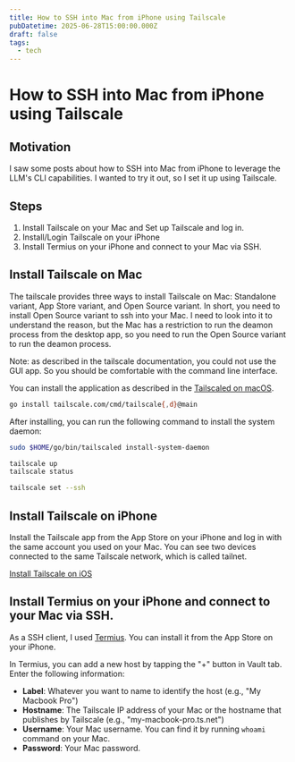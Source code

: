 ```yaml
---
title: How to SSH into Mac from iPhone using Tailscale
pubDatetime: 2025-06-28T15:00:00.000Z
draft: false
tags:
  - tech
---
```


# How to SSH into Mac from iPhone using Tailscale

## Motivation

 I saw some posts about how to SSH into Mac from iPhone to leverage the LLM's CLI capabilities. I wanted to try it out, so I set it up using Tailscale.

## Steps

1. Install Tailscale on your Mac and Set up Tailscale and log in.
2. Install/Login Tailscale on your iPhone
3. Install Termius on your iPhone and connect to your Mac via SSH.

## Install Tailscale on Mac

The tailscale provides three ways to install Tailscale on Mac: Standalone variant, App Store variant, and Open Source variant. In short, you need to install Open Source variant to ssh into your Mac. I need to look into it to understand the reason, but the Mac has a restriction to run the deamon process from the desktop app, so you need to run the Open Source variant to run the deamon process. 

Note: as described in the tailscale documentation, you could not use the GUI app. So you should be comfortable with the command line interface.

You can install the application as described in the [Tailscaled on macOS](https://github.com/tailscale/tailscale/wiki/Tailscaled-on-macOS).

```bash
go install tailscale.com/cmd/tailscale{,d}@main
```

After installing, you can run the following command to install the system daemon:

```bash
sudo $HOME/go/bin/tailscaled install-system-daemon
```   


```bash
tailscale up
tailscale status
```

```bash
tailscale set --ssh
```

## Install Tailscale on iPhone

Install the Tailscale app from the App Store on your iPhone and log in with the same account you used on your Mac. You can see two devices connected to the same Tailscale network, which is called tailnet. 

[Install Tailscale on iOS](https://tailscale.com/kb/1020/install-ios/)

## Install Termius on your iPhone and connect to your Mac via SSH.

As a SSH client, I used [Termius](https://apps.apple.com/us/app/termius-modern-ssh-client/id549039908). You can install it from the App Store on your iPhone.

In Termius, you can add a new host by tapping the "+" button in Vault tab. Enter the following information:

- **Label**: Whatever you want to name to identify the host (e.g., "My Macbook Pro")
- **Hostname**: The Tailscale IP address of your Mac or the hostname that publishes by Tailscale (e.g., "my-macbook-pro.ts.net")
- **Username**: Your Mac username. You can find it by running `whoami` command on your Mac.
- **Password**: Your Mac password.


